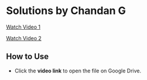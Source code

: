 # Solutions by Chandan G 

[Watch Video 1](https://drive.google.com/file/d/11V4GysnHrzp3eqbq7MNIvgU9F4iBzItU/view?usp=drivesdk)  

[Watch Video 2](https://drive.google.com/file/d/1_jqIU4VVh54xs0fNiOKYQcL8z_y3aCWH/view?usp=drive_link)  

## How to Use  
- Click the **video link** to open the file on Google Drive.  
